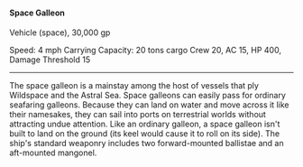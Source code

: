 #### Space Galleon

Vehicle (space), 30,000 gp

Speed: 4 mph
Carrying Capacity: 20 tons cargo
Crew 20, AC 15, HP 400, Damage Threshold 15

---

The space galleon is a mainstay among the host of vessels that ply Wildspace and the Astral Sea. Space galleons can easily pass for ordinary seafaring galleons. Because they can land on water and move across it like their namesakes, they can sail into ports on terrestrial worlds without attracting undue attention. Like an ordinary galleon, a space galleon isn't built to land on the ground (its keel would cause it to roll on its side). The ship's standard weaponry includes two forward-mounted ballistae and an aft-mounted mangonel.